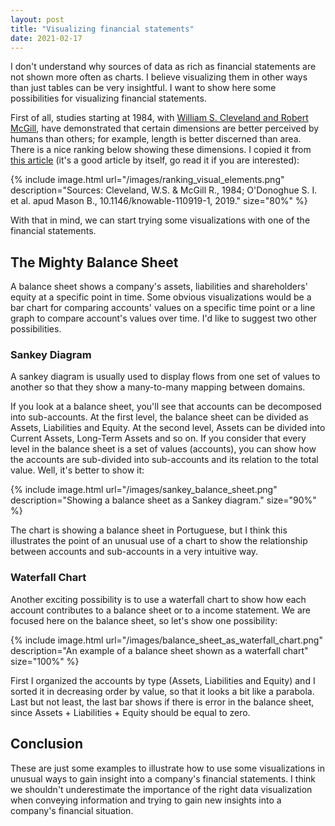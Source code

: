 ```yaml
---
layout: post
title: "Visualizing financial statements"
date: 2021-02-17
---
```


I don't understand why sources of data as rich as financial statements are not shown more often as charts. I believe visualizing them in other ways than just tables can be very insightful. I want to show here some possibilities for visualizing financial statements.

First of all, studies starting at 1984, with [William S. Cleveland and Robert McGill](https://www.jstor.org/stable/pdf/2288400.pdf), have demonstrated that certain dimensions are better perceived by humans than others; for example, length is better discerned than area. There is a nice ranking below showing these dimensions. I copied it from [this article](https://knowablemagazine.org/article/mind/2019/science-data-visualization) (it's a good article by itself, go read it if you are interested):

{% include image.html url="/images/ranking_visual_elements.png" description="Sources: Cleveland, W.S. & McGill R., 1984; O'Donoghue S. I. et al. apud Mason B., 10.1146/knowable-110919-1, 2019." size="80%" %}

With that in mind, we can start trying some visualizations with one of the financial statements.

## The Mighty Balance Sheet

A balance sheet shows a company's assets, liabilities and shareholders' equity at a specific point in time. Some obvious visualizations would be a bar chart for comparing accounts' values on a specific time point or a line graph to compare account's values over time. I'd like to suggest two other possibilities.

### Sankey Diagram

A sankey diagram is usually used to display flows from one set of values to another so that they show a many-to-many mapping between domains.

If you look at a balance sheet, you'll see that accounts can be decomposed into sub-accounts. At the first level, the balance sheet can be divided as Assets, Liabilities and Equity. At the second level, Assets can be divided into Current Assets, Long-Term Assets and so on. If you consider that every level in the balance sheet is a set of values (accounts), you can show how the accounts are sub-divided into sub-accounts and its relation to the total value. Well, it's better to show it:

{% include image.html url="/images/sankey_balance_sheet.png" description="Showing a balance sheet as a Sankey diagram." size="90%" %}

The chart is showing a balance sheet in Portuguese, but I think this illustrates the point of an unusual use of a chart to show the relationship between accounts and sub-accounts in a very intuitive way.

### Waterfall Chart

Another exciting possibility is to use a waterfall chart to show how each account contributes to a balance sheet or to a income statement. We are focused here on the balance sheet, so let's show one possibility:

{% include image.html url="/images/balance_sheet_as_waterfall_chart.png" description="An example of a balance sheet shown as a waterfall chart" size="100%" %}

First I organized the accounts by type (Assets, Liabilities and Equity) and I sorted it in decreasing order by value, so that it looks a bit like a parabola. Last but not least, the last bar shows if there is error in the balance sheet, since Assets + Liabilities + Equity should be equal to zero.

## Conclusion

These are just some examples to illustrate how to use some visualizations in unusual ways to gain insight into a company's financial statements. I think we shouldn't underestimate the importance of the right data visualization when conveying information and trying to gain new insights into a company's financial situation.
